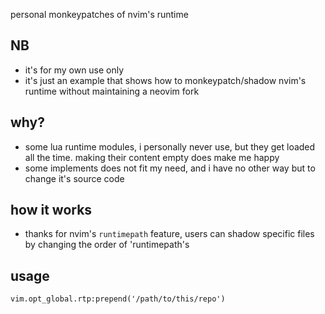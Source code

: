personal monkeypatches of nvim's runtime

## NB
* it's for my own use only
* it's just an example that shows how to monkeypatch/shadow nvim's runtime without maintaining a neovim fork

## why?
* some lua runtime modules, i personally never use, but they get loaded all the time. making their content empty does make me happy
* some implements does not fit my need, and i have no other way but to change it's source code

## how it works
* thanks for nvim's `runtimepath` feature, users can shadow specific files by changing the order of 'runtimepath's

## usage
```
vim.opt_global.rtp:prepend('/path/to/this/repo')
```
